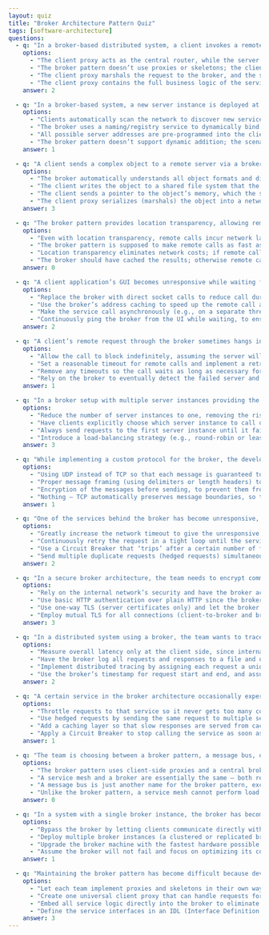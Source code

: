 ```yaml
---
layout: quiz
title: "Broker Architecture Pattern Quiz"
tags: [software-architecture]
questions:
  - q: "In a broker-based distributed system, a client invokes a remote service using a local proxy object. Which statement best describes the roles of the client proxy and server skeleton?"
    options:
      - "The client proxy acts as the central router, while the server skeleton is a registry for service addresses."
      - "The broker pattern doesn’t use proxies or skeletons; the client and server communicate directly over the network."
      - "The client proxy marshals the request to the broker, and the server skeleton unmarshals it and invokes the target service."
      - "The client proxy contains the full business logic of the service, and the server skeleton simply forwards it to the broker."
    answer: 2

  - q: "In a broker-based system, a new server instance is deployed at a different network location, yet clients can immediately start using it without any code changes. What enables this dynamic re-routing?"
    options:
      - "Clients automatically scan the network to discover new service endpoints on startup."
      - "The broker uses a naming/registry service to dynamically bind client requests to the new service’s address at runtime."
      - "All possible server addresses are pre-programmed into the client proxies, including the new one."
      - "The broker pattern doesn’t support dynamic addition; the scenario described is not possible without recompiling clients."
    answer: 1

  - q: "A client sends a complex object to a remote server via a broker. How is the object transferred over the network?"
    options:
      - "The broker automatically understands all object formats and directly shares the memory between client and server."
      - "The client writes the object to a shared file system that the server then reads from."
      - "The client sends a pointer to the object’s memory, which the server dereferences to access the data."
      - "The client proxy serializes (marshals) the object into a network message format that the server can deserialize."
    answer: 3

  - q: "The broker pattern provides location transparency, allowing remote calls to use the same syntax as local calls. However, a developer notices remote calls are much slower than local calls. What does this illustrate about distributed systems?"
    options:
      - "Even with location transparency, remote calls incur network latency and overhead, so they will always be slower than local calls."
      - "The broker pattern is supposed to make remote calls as fast as local calls, so the slow performance indicates a bug in the broker."
      - "Location transparency eliminates network costs; if remote calls are slow, the network must be misconfigured."
      - "The broker should have cached the results; otherwise remote calls wouldn’t appear slower."
    answer: 0

  - q: "A client application’s GUI becomes unresponsive while waiting for a response from a remote service via the broker. What change would prevent the UI from freezing during remote calls?"
    options:
      - "Replace the broker with direct socket calls to reduce call duration significantly."
      - "Use the broker’s address caching to speed up the remote call and return faster."
      - "Make the service call asynchronously (e.g., on a separate thread or with a callback) so the UI thread isn’t blocked waiting for the response."
      - "Continuously ping the broker from the UI while waiting, to ensure it is still connected."
    answer: 2

  - q: "A client’s remote request through the broker sometimes hangs indefinitely because the target server never responds. What mechanism should be added to handle this gracefully?"
    options:
      - "Allow the call to block indefinitely, assuming the server will eventually recover and respond."
      - "Set a reasonable timeout for remote calls and implement a retry or fallback logic when the call does not return in time."
      - "Remove any timeouts so the call waits as long as necessary for the server to respond."
      - "Rely on the broker to eventually detect the failed server and automatically return a response."
    answer: 1

  - q: "In a broker setup with multiple server instances providing the same service, one instance is getting all the requests and becoming overloaded. How can the broker address this imbalance?"
    options:
      - "Reduce the number of server instances to one, removing the risk of uneven load distribution."
      - "Have clients explicitly choose which server instance to call on each request."
      - "Always send requests to the first server instance until it fails, then switch to the next one."
      - "Introduce a load-balancing strategy (e.g., round-robin or least-load) in the broker to distribute requests evenly among the server instances."
    answer: 3

  - q: "While implementing a custom protocol for the broker, the developer finds that multiple messages sent over a TCP connection sometimes get concatenated or split unpredictably. What is likely missing in the implementation?"
    options:
      - "Using UDP instead of TCP so that each message is guaranteed to be delivered as a separate packet."
      - "Proper message framing (using delimiters or length headers) to delineate where each message starts and ends in the byte stream."
      - "Encryption of the messages before sending, to prevent them from merging in transit."
      - "Nothing – TCP automatically preserves message boundaries, so the issue must lie elsewhere."
    answer: 1

  - q: "One of the services behind the broker has become unresponsive, causing every request to it to time out and hang the client. Which resilience pattern can the broker or client employ to avoid repeatedly waiting on a non-responsive service?"
    options:
      - "Greatly increase the network timeout to give the unresponsive service extra time to respond to each request."
      - "Continuously retry the request in a tight loop until the service responds, to increase the chance of success."
      - "Use a Circuit Breaker that ‘trips’ after a certain number of failures, so further calls fail fast instead of hanging."
      - "Send multiple duplicate requests (hedged requests) simultaneously to the same service instance to get a faster response."
    answer: 2

  - q: "In a secure broker architecture, the team needs to encrypt communications and ensure the end service can authenticate the original user making the request. What should be implemented?"
    options:
      - "Rely on the internal network’s security and have the broker act as the sole trusted identity for all requests."
      - "Use basic HTTP authentication over plain HTTP since the broker is internal and will hide credentials from outside."
      - "Use one-way TLS (server certificates only) and let the broker authenticate users without passing any credentials to the server."
      - "Employ mutual TLS for all connections (client-to-broker and broker-to-server) for encryption and mutual authentication, and have the broker forward the client’s auth token to the service."
    answer: 3

  - q: "In a distributed system using a broker, the team wants to trace requests end-to-end and measure performance across components. What approach will improve observability for calls that go through the broker?"
    options:
      - "Measure overall latency only at the client side, since internal metrics from broker and services aren’t necessary for understanding performance."
      - "Have the broker log all requests and responses to a file and use those logs to manually piece together timing information."
      - "Implement distributed tracing by assigning each request a unique trace ID that the broker and services propagate, and record metrics (like latency) at each hop."
      - "Use the broker’s timestamp for request start and end, and assume the time inside the service is negligible."
    answer: 2

  - q: "A certain service in the broker architecture occasionally experiences very high latency for some requests (long-tail response times). What pattern can help reduce the impact of these outlier slow responses for clients?"
    options:
      - "Throttle requests to that service so it never gets too many concurrent requests, preventing any single request from being slow."
      - "Use hedged requests by sending the same request to multiple service instances in parallel and using the fastest response while discarding slower ones."
      - "Add a caching layer so that slow responses are served from cache instead of hitting the service."
      - "Apply a Circuit Breaker to stop calling the service as soon as one slow response is observed."
    answer: 1

  - q: "The team is choosing between a broker pattern, a message bus, or a service mesh for their system. Which statement correctly distinguishes these options?"
    options:
      - "The broker pattern uses client-side proxies and a central broker for request/reply calls; a message bus enables asynchronous publish/subscribe messaging; a service mesh handles communication concerns (like routing and security) transparently at the infrastructure level."
      - "A service mesh and a broker are essentially the same – both require modifying application code to include proxies for remote communication."
      - "A message bus is just another name for the broker pattern, except a message bus only works for synchronous calls."
      - "Unlike the broker pattern, a service mesh cannot perform load balancing or encryption of traffic between services."
    answer: 0

  - q: "In a system with a single broker instance, the broker has become a single point of failure and is nearing its throughput limit. What is a recommended way to improve availability and scalability of the broker?"
    options:
      - "Bypass the broker by letting clients communicate directly with servers to remove the bottleneck."
      - "Deploy multiple broker instances (a clustered or replicated broker architecture) so that if one fails or becomes overloaded, others can continue handling requests."
      - "Upgrade the broker machine with the fastest hardware possible and continue with the single-broker deployment."
      - "Assume the broker will not fail and focus on optimizing its code for better performance on a single node."
    answer: 1

  - q: "Maintaining the broker pattern has become difficult because developers hand-write every client proxy and server skeleton for each service, leading to bugs when interfaces change. What is a better approach?"
    options:
      - "Let each team implement proxies and skeletons in their own way to encourage creative solutions to integration."
      - "Create one universal client proxy that can handle requests for all services without needing service-specific code."
      - "Embed all service logic directly into the broker to eliminate the need for proxies and skeletons entirely."
      - "Define the service interfaces in an IDL (Interface Definition Language) and auto-generate the client proxies and server skeletons from those definitions."
    answer: 3
---
```

